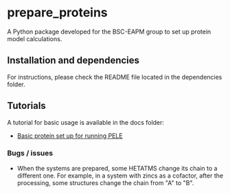 # prepare_proteins
A Python package developed for the BSC-EAPM group to set up protein model calculations.

## Installation and dependencies

For instructions, please check the README file located in the dependencies folder.

## Tutorials

A tutorial for basic usage is available in the docs folder:

 * [Basic protein set up for running PELE](https://github.com/Martin-Floor/prepare_proteins/blob/main/docs/tutorial/01-BasicProteinSetUpForPELE/01-BasicProteinSetUpForPELE.ipynb)

### Bugs / issues 

* When the systems are prepared, some HETATMS change its chain to a different one. For example, in a system with zincs as a cofactor, after the processing, some structures change the chain from "A" to "B". 
